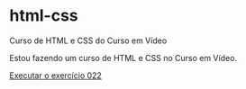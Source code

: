 # html-css
 Curso de HTML e CSS do Curso em Vídeo

Estou fazendo um curso de HTML e CSS no Curso em Vídeo.

<a href= "https://hiagoassuncaodev.github.io/html-css/Exercícios/ex022/index.html"> Executar o exercício 022</a>
